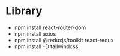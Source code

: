 # Library

- npm install react-router-dom
- npm install axios
- npm install @reduxjs/toolkit react-redux
- npm install -D tailwindcss
